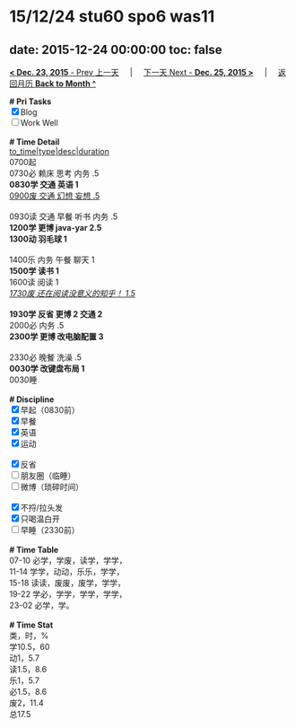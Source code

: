 # 15/12/24 stu60 spo6 was11

date: 2015-12-24 00:00:00
toc: false
---
[**< Dec. 23, 2015** - Prev 上一天](/lifelogs/2015/12/d23.md) &nbsp; &nbsp; | &nbsp; &nbsp; [下一天 Next - **Dec. 25, 2015 >**](/lifelogs/2015/12/d25.md) &nbsp; &nbsp; |  &nbsp; &nbsp; [返回月历 **Back to Month ^**](/lifelogs/2015/12/index.md)
<br/><div><b># Pri Tasks</b></div><div><input checked="true" type="checkbox"/>Blog</div><div><input type="checkbox"/>Work Well</div><div><br/></div><div><b># Time Detail</b></div><div><u>to_time|type|desc|duration</u></div><div>0700起</div><div>0730必 赖床 思考 内务 .5</div><div><b>0830学 交通 英语 1</b></div><div><u>0900废 交通 幻想 妄想 .5</u></div><div><br/></div><div>0930读 交通 早餐 听书 内务 .5</div><div><b>1200学 更博 java-yar 2.5</b></div><div><b>1300动 羽毛球 1</b></div><div><br/></div><div>1400乐 内务 午餐 聊天 1</div><div><b>1500学 读书 1</b></div><div>1600读 阅读 1</div><div><u><i>1730废 还在阅读没意义的知乎！ 1.5</i></u></div><div><br/></div><div><b>1930学 反省 更博 2</b><b> 交通 2</b></div><div>2000必 内务 .5</div><div><b>2300学 更博 改电脑配置 3</b></div><div><br/></div><div>2330必 晚餐 洗澡 .5</div><div><b>0030学 改键盘布局 1</b></div><div>0030睡</div><div><br/></div><div><b># Discipline</b></div><div><input checked="true" type="checkbox"/>早起（0830前）</div><div><input checked="true" type="checkbox"/>早餐</div><div><input checked="true" type="checkbox"/>英语</div><div><input checked="true" type="checkbox"/>运动</div><div><br/></div><div><input checked="true" type="checkbox"/>反省</div><div><input type="checkbox"/>朋友圈（临睡）</div><div><input type="checkbox"/>微博（琐碎时间）</div><div><br/></div><div><input checked="true" type="checkbox"/>不捋/拉头发</div><div><input checked="true" type="checkbox"/>只喝温白开</div><div><input type="checkbox"/>早睡（2330前）</div><div><br/></div><div><b># Time Table</b></div><div>07-10 必学，学废，读学，学学，</div><div>11-14 学学，动动，乐乐，学学，</div><div>15-18 读读，废废，废学，学学，</div><div>19-22 学必，学学，学学，学学，</div><div>23-02 必学，学。</div><div><br/></div><div><b># Time Stat</b></div><div>类，时，%</div><div>学10.5，60</div><div>动1，5.7</div><div>读1.5，8.6</div><div>乐1，5.7</div><div>必1.5，8.6</div><div>废2，11.4</div><div>总17.5</div>
